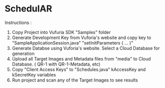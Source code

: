 # SchedulAR

Instructions :

1. Copy Project into Vufuria SDK "Samples" folder
2. Generate Development Key from Vuforia's website and copy key to "SampleApplicationSession.java"
    "setInitParameters ( ... )"
3. Generate Databse using Vuforia's website. Select a Cloud Database for generation
4. Upload all Target Images and Metadata files from "media" to Cloud Database. ( QR-1 with QR-1-Metadata, etc) 
5. Copy "Client Access Keys" to "Schedules.java" kAccessKey and kSecretKey variables
6. Run project and scan any of the Target Images to see results
